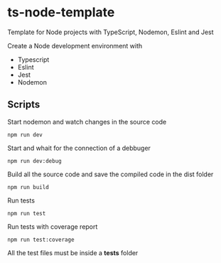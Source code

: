 # ts-node-template
Template for Node projects with TypeScript, Nodemon, Eslint and Jest 

Create a Node development environment with 
- Typescript
- Eslint
- Jest
- Nodemon

## Scripts

Start nodemon and watch changes in the source code 
```
npm run dev
```

Start and whait for the connection of a debbuger
```
npm run dev:debug
```

Build all the source code and save the compiled code in the dist folder
```
npm run build
```

Run tests
```
npm run test
```

Run tests with coverage report
```
npm run test:coverage
```

All the test files must be inside a __tests__ folder
